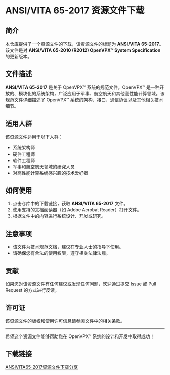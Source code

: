 # ANSI/VITA 65-2017 资源文件下载

## 简介

本仓库提供了一个资源文件的下载，该资源文件的标题为 **ANSI/VITA 65-2017**。该文件是对 **ANSI/VITA 65-2010 (R2012) OpenVPX™ System Specification** 的更新版本。

## 文件描述

**ANSI/VITA 65-2017** 是关于 OpenVPX™ 系统的规范文件。OpenVPX™ 是一种开放的、模块化的系统架构，广泛应用于军事、航空航天和其他高性能计算领域。该规范文件详细描述了 OpenVPX™ 系统的架构、接口、通信协议以及其他相关技术细节。

## 适用人群

该资源文件适用于以下人群：

- 系统架构师
- 硬件工程师
- 软件工程师
- 军事和航空航天领域的研究人员
- 对高性能计算系统感兴趣的技术爱好者

## 如何使用

1. 点击仓库中的下载链接，获取 **ANSI/VITA 65-2017** 文件。
2. 使用支持的文档阅读器（如 Adobe Acrobat Reader）打开文件。
3. 根据文件中的内容进行系统设计、开发或研究。

## 注意事项

- 该文件为技术规范文档，建议在专业人士的指导下使用。
- 请确保您有合法的使用权限，遵守相关法律法规。

## 贡献

如果您对该资源文件有任何建议或发现任何问题，欢迎通过提交 Issue 或 Pull Request 的方式进行反馈。

## 许可证

该资源文件的版权和使用许可信息请参阅文件中的相关条款。

---

希望这个资源文件能够帮助您在 OpenVPX™ 系统的设计和开发中取得成功！

## 下载链接

[ANSIVITA65-2017资源文件下载分享](https://pan.quark.cn/s/7e089396a695)